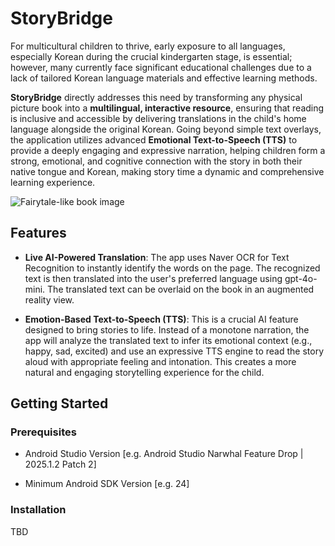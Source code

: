 # StoryBridge

For multicultural children to thrive, early exposure to all languages, especially Korean during the crucial kindergarten stage, is essential; however, many currently face significant educational challenges due to a lack of tailored Korean language materials and effective learning methods. 

**StoryBridge** directly addresses this need by transforming any physical picture book into a **multilingual, interactive resource**, ensuring that reading is inclusive and accessible by delivering translations in the child's home language alongside the original Korean. Going beyond simple text overlays, the application utilizes advanced **Emotional Text-to-Speech (TTS)** to provide a deeply engaging and expressive narration, helping children form a strong, emotional, and cognitive connection with the story in both their native tongue and Korean, making story time a dynamic and comprehensive learning experience.

![Fairytale-like book image](https://images.unsplash.com/photo-1519791883288-dc8bd696e667?ixlib=rb-4.1.0&q=85&fm=jpg&crop=entropy&cs=srgb&w=4800)

## Features

- **Live AI-Powered Translation**: The app uses Naver OCR for Text Recognition to instantly identify the words on the page. The recognized text is then translated into the user's preferred language using gpt-4o-mini. The translated text can be overlaid on the book in an augmented reality view.

- **Emotion-Based Text-to-Speech (TTS)**: This is a crucial AI feature designed to bring stories to life. Instead of a monotone narration, the app will analyze the translated text to infer its emotional context (e.g., happy, sad, excited) and use an expressive TTS engine to read the story aloud with appropriate feeling and intonation. This creates a more natural and engaging storytelling experience for the child.

## Getting Started

### Prerequisites

- Android Studio Version [e.g. Android Studio Narwhal Feature Drop | 2025.1.2 Patch 2]

- Minimum Android SDK Version [e.g. 24]

### Installation

TBD
